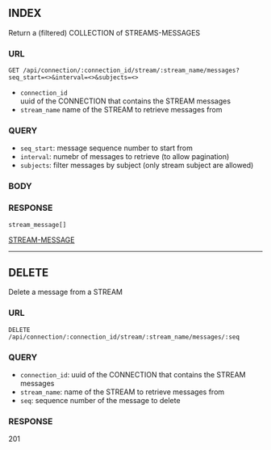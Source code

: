 
## INDEX
Return a (filtered) COLLECTION of STREAMS-MESSAGES

### URL
```
GET /api/connection/:connection_id/stream/:stream_name/messages?seq_start=<>&interval=<>&subjects=<>
```
- `connection_id`  
uuid of the CONNECTION that contains the STREAM messages
- `stream_name`
name of the STREAM to retrieve messages from

### QUERY
- `seq_start`: message sequence number to start from
- `interval`: numebr of messages to retrieve (to allow pagination)
- `subjects`: filter messages by subject (only stream subject are allowed)

### BODY


### RESPONSE
```
stream_message[]
```
[STREAM-MESSAGE](./def/stream-message.md)

---

## DELETE
Delete a message from a STREAM

### URL
```
DELETE /api/connection/:connection_id/stream/:stream_name/messages/:seq
```

### QUERY
- `connection_id`: uuid of the CONNECTION that contains the STREAM messages
- `stream_name`: name of the STREAM to retrieve messages from
- `seq`: sequence number of the message to delete

### RESPONSE
201

